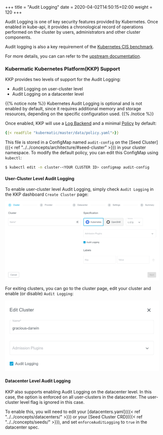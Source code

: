 +++
title = "Audit Logging"
date = 2020-04-02T14:50:15+02:00
weight = 120
+++

Audit Logging is one of key security features provided by Kubernetes. Once enabled in kube-api, it provides a chronological record of operations performed on the cluster by users, administrators and other cluster components.

Audit logging is also a key requirement of the [Kubernetes CIS benchmark](https://www.cisecurity.org/benchmark/kubernetes/).

For more details, you can can refer to the [upstream documentation](https://kubernetes.io/docs/tasks/debug-application-cluster/audit/).

### Kubermatic Kubernetes Platform(KKP) Support
KKP provides two levels of support for the Audit Logging:

* Audit Logging on user-cluster level
* Audit Logging on a datacenter level

{{% notice note %}}
Kubernetes Audit Logging is optional and is not enabled by default, since it requires additional memory and storage resources, depending on the specific configuration used.
{{% /notice %}}

Once enabled, KKP will use a [Log Backend](https://kubernetes.io/docs/tasks/debug-application-cluster/audit/#log-backend) and a minimal [Policy](https://kubernetes.io/docs/tasks/debug-application-cluster/audit/#audit-policy) by default:

```yaml
{{< readfile "kubermatic/master/data/policy.yaml">}}
```

This file is stored in a ConfigMap named `audit-config` on the [Seed Cluster]({{< ref "../../concepts/architecture/#seed-cluster" >}}) in your cluster namespace. To modify the default policy, you can edit this ConfigMap using `kubectl`:

```bash
$ kubectl edit -n cluster-<YOUR CLUSTER ID> configmap audit-config
```


#### User-Cluster Level Audit Logging

To enable user-cluster level Audit Logging, simply check `Audit Logging` in the KKP dashboard `Create Cluster` page:

![Create Cluster](01-create-cluster.png)

For exiting clusters, you can go to the cluster page, edit your cluster and enable (or disable) `Audit Logging`:

![Edit Cluster](01-edit-cluster.png)

#### Datacenter Level Audit Logging

KKP also supports enabling Audit Logging on the datacenter level. In this case, the option is enforced on all user-clusters in the datacenter. The user-cluster level flag is ignored in this case.

To enable this, you will need to edit your [datacenters.yaml]({{< ref "../../concepts/datacenters/" >}}) or your [Seed Cluster CRD]({{< ref "../../concepts/seeds/" >}}), and set `enforceAuditLogging` to `true` in the datacenter spec.
